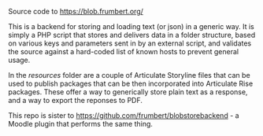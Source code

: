 Source code to https://blob.frumbert.org/

This is a backend for storing and loading text (or json) in a generic way. It is simply a PHP script that stores and delivers data in a folder structure, based on various keys and parameters sent in by an external script, and validates the source against a hard-coded list of known hosts to prevent general usage.

In the *resources* folder are a couple of Articulate Storyline files that can be used to publish packages that can be then incorporated into Articulate Rise packages. These offer a way to generically store plain text as a response, and a way to export the reponses to PDF.

This repo is sister to https://github.com/frumbert/blobstorebackend - a Moodle plugin that performs the same thing.

